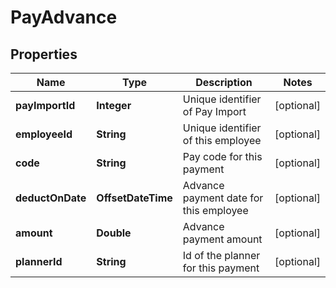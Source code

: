

# PayAdvance


## Properties

| Name | Type | Description | Notes |
|------------ | ------------- | ------------- | -------------|
|**payImportId** | **Integer** | Unique identifier of Pay Import |  [optional] |
|**employeeId** | **String** | Unique identifier of this employee |  [optional] |
|**code** | **String** | Pay code for this payment |  [optional] |
|**deductOnDate** | **OffsetDateTime** | Advance payment date for this employee |  [optional] |
|**amount** | **Double** | Advance payment amount |  [optional] |
|**plannerId** | **String** | Id of the planner for this payment |  [optional] |



